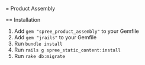 = Product Assembly

== Installation

1. Add `gem "spree_product_assembly"` to your Gemfile
1. Add `gem "jrails"` to your Gemfile
1. Run `bundle install`
1. Run `rails g spree_static_content:install`
1. Run `rake db:migrate`
